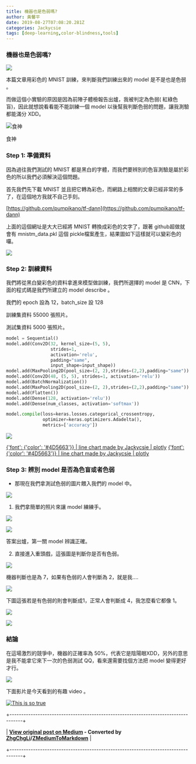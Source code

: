 ```yaml
---
title: 機器也是色弱嗎?
author: 黃馨平
date: 2019-08-27T07:08:20.281Z
categories: Jackycsie
tags: [deep-learning,color-blindness,tools]
---
```


### 機器也是色弱嗎?


![](assets/99ede0ac1f33/1*iJeHKRFWLCiGk7Ff_-hIDA.png)


本篇文章用彩色的 MNIST 訓練，來判斷我們訓練出來的 model 是不是也是色弱 。

而做這個小實驗的原因是因為前陣子體檢報告出爐，我被判定為色弱( 紅綠色盲)，因此就想說看看能不能訓練一個 model 以後幫我判斷色弱的問題，讓我測驗都能滿分 XDD。


![食神](assets/99ede0ac1f33/1*7aill_4EqANA58NX6w2Oww.jpeg "食神")

食神
### Step 1: 準備資料

因為過往我們測試的 MNIST 都是黑白的字體，而我們要辨別的色盲測驗是屬於彩色的所以我們必須解決這個問題。

首先我們先下載 MNIST 並且把它轉為彩色，而網路上相關的文章已經非常的多了，在這個地方我就不自己手刻。

[https://github.com/pumpikano/tf-dann](https://github.com/pumpikano/tf-dann)

上面的這個網址是大大已經將 MNIST 轉換成彩色的文字了，跟著 github超做就會有 mnistm_data.pkl 這個 pickle檔案產生，結果圖如下這樣就可以變彩色的囉。


![](assets/99ede0ac1f33/1*EXjbE-_afTY0QbXtCzPQ2Q.png)

### Step 2: 訓練資料

我們將從黑白變彩色的資料拿進來模型做訓練，我們所選擇的 model 是 CNN，下面的程式碼是我們所建立的 model describe 。

我們的 epoch 設為 12，batch_size 設 128

訓練集資料 55000 張照片。

測試集資料 5000 張照片。
```python
model = Sequential()
model.add(Conv2D(32, kernel_size=(5, 5),
                 strides=1,
                 activation='relu',
                 padding="same",
                 input_shape=input_shape))
model.add(MaxPooling2D(pool_size=(2, 2),strides=(2,2),padding="same"))
model.add(Conv2D(48, (5, 5), strides=1, activation='relu'))
model.add(BatchNormalization())
model.add(MaxPooling2D(pool_size=(2, 2),strides=(2,2),padding="same"))
model.add(Flatten())
model.add(Dense(128, activation='relu'))
model.add(Dense(num_classes, activation='softmax'))

model.compile(loss=keras.losses.categorical_crossentropy,
              optimizer=keras.optimizers.Adadelta(),
              metrics=['accuracy'])
```


![](assets/99ede0ac1f33/1*nwoXrkdkJRX6NpQK37ZKRg.jpeg)

[{'font': {'color': '#4D5663'}} | line chart made by Jackycsie | plotly](https://plot.ly/~jackycsie/10/font-color-4d5663/)
[{'font': {'color': '#4D5663'}} | line chart made by Jackycsie | plotly](https://plot.ly/~jackycsie/12/font-color-4d5663/)
### Step 3: 辨別 model 是否為色盲或者色弱
- 那現在我們拿測試色弱的圖片餵入我們的 model 中。



![](assets/99ede0ac1f33/1*5ROKWjmCadk5HSWnf_9nyA.gif)


1. 我們拿簡單的照片來讓 model 練練手。


![](assets/99ede0ac1f33/1*k1fHBx_XfQwsSlluXlYWrw.jpeg)



![](assets/99ede0ac1f33/1*YKOtbjOfn_ENi04twxBcnQ.jpeg)


答案出爐，第一關 model 辨識正確。

2. 直接進入重頭戲，這張圖是判斷你是否有色弱。


![](assets/99ede0ac1f33/1*DPNNgQZ3qsHrZOcp0-4WkA.jpeg)


機器判斷也是為 7，如果有色弱的人會判斷為 2，就是我....


![](assets/99ede0ac1f33/1*rQ82Qugn2dJfrY6deOhnBw.jpeg)


下圖這張若是有色弱的則會判斷成1，正常人會判斷成 4，我怎麼看它都像 1。


![](assets/99ede0ac1f33/1*GoXHBqZmeMCI_uqWRbVOug.jpeg)



![](assets/99ede0ac1f33/1*PfAGP3xn0kdaTo-U6jIu1Q.jpeg)

### 結論

在這場激烈的競爭中，機器的正確率為 50%，代表它是陰陽眼XDD，另外的意思是我不能拿它來下一次的色弱測試 QQ，看來還需要找個方法把 model 變得更好才行。


![](assets/99ede0ac1f33/1*wDr1dumviBpUQVs5lO7a-A.gif)


下面影片是今天看到的有趣 video 。


[![This is so true](https://scontent-ort2-1.xx.fbcdn.net/v/t15.5256-10/67149882_1239408046239529_3945584462523269120_n.jpg?_nc_cat=105&ccb=1-7&_nc_sid=776239&_nc_ohc=lNYNruJi6xEAX_zrK4S&_nc_ht=scontent-ort2-1.xx&oh=00_AT_pap0pwCocEUSEhe3BexBuJMZAuD1ssQ9z6W6QqZvjWw&oe=62C38A91 "This is so true")](https://www.facebook.com/statguy88/videos/1239406509573016/)




+-----------------------------------------------------------------------------------+

| **[View original post on Medium](https://medium.com/jacky-life/%E6%A9%9F%E5%99%A8%E4%B9%9F%E6%98%AF%E8%89%B2%E5%BC%B1%E5%97%8E-99ede0ac1f33) - Converted by [ZhgChgLi](https://zhgchg.li)/[ZMediumToMarkdown](https://github.com/ZhgChgLi/ZMediumToMarkdown)** |

+-----------------------------------------------------------------------------------+
